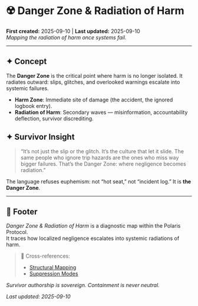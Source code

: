 

# ☢️ Danger Zone & Radiation of Harm
**First created:** 2025-09-10 | **Last updated:** 2025-09-10  
*Mapping the radiation of harm once systems fail.*

---

## ✦ Concept  
The **Danger Zone** is the critical point where harm is no longer isolated. It radiates outward: slips, glitches, and overlooked warnings escalate into systemic failures.  

- **Harm Zone**: Immediate site of damage (the accident, the ignored logbook entry).  
- **Radiation of Harm**: Secondary waves — misinformation, accountability deflection, survivor discrediting.  

## ✦ Survivor Insight  
> “It’s not just the slip or the glitch. It’s the culture that let it slide. The same people who ignore trip hazards are the ones who miss way bigger failures. That’s the Danger Zone: where negligence becomes radiation.”  

The language refuses euphemism: not “hot seat,” not “incident log.” It is **the Danger Zone**.  

---

## 🏮 Footer  

*Danger Zone & Radiation of Harm* is a diagnostic map within the Polaris Protocol.  
It traces how localized negligence escalates into systemic radiations of harm.  

> 📡 Cross-references:  
> - [Structural Mapping](../../Metadata_Sabotage_Network/Structural_Analysis/🧬_Structural_Mapping/)  
> - [Suppression Modes](../../Disruption_Kit/Containment_Scripts/Suppression_Modes/)  

*Survivor authorship is sovereign. Containment is never neutral.*  

_Last updated: 2025-09-10_
